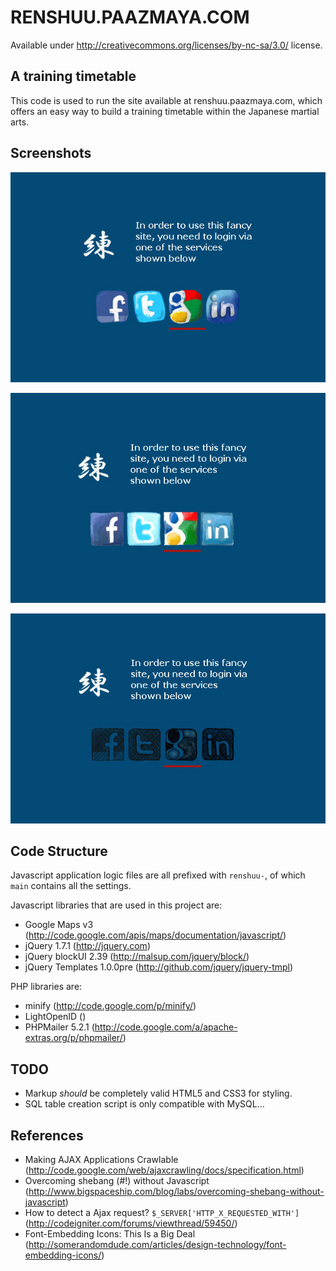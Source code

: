 RENSHUU.PAAZMAYA.COM
====================
Available under http://creativecommons.org/licenses/by-nc-sa/3.0/ license.

A training timetable
---------------------

This code is used to run the site available at renshuu.paazmaya.com, which offers an easy way to build a training timetable within the Japanese martial arts.

Screenshots
-----------

![Login page with icons from "Hand Drawn Social"](https://github.com/paazmaya/renshuu.paazmaya.com/raw/master/source/screenshot-2012-login.hand-drawn-social.jpg)

![Login page with icons from "Hand Drawn Social"](https://github.com/paazmaya/renshuu.paazmaya.com/raw/master/source/screenshot-2012-login.handycons2.jpg)

![Login page with icons from "Hand Drawn Social"](https://github.com/paazmaya/renshuu.paazmaya.com/raw/master/source/screenshot-2012-login.social-icons-sketch-black.jpg)


Code Structure
--------------

Javascript application logic files are all prefixed with `renshuu-`, of which `main` contains all the settings.

Javascript libraries that are used in this project are:

* Google Maps v3 (http://code.google.com/apis/maps/documentation/javascript/)
* jQuery 1.7.1 (http://jquery.com)
* jQuery blockUI 2.39 (http://malsup.com/jquery/block/)
* jQuery Templates 1.0.0pre (http://github.com/jquery/jquery-tmpl)

PHP libraries are:

* minify (http://code.google.com/p/minify/)
* LightOpenID ()
* PHPMailer 5.2.1 (http://code.google.com/a/apache-extras.org/p/phpmailer/)

TODO
----

* Markup *should* be completely valid HTML5 and CSS3 for styling.
* SQL table creation script is only compatible with MySQL...


References
----------

* Making AJAX Applications Crawlable (http://code.google.com/web/ajaxcrawling/docs/specification.html)
* Overcoming shebang (#!) without Javascript (http://www.bigspaceship.com/blog/labs/overcoming-shebang-without-javascript)
* How to detect a Ajax request? `$_SERVER['HTTP_X_REQUESTED_WITH']` (http://codeigniter.com/forums/viewthread/59450/)
* Font-Embedding Icons: This Is a Big Deal (http://somerandomdude.com/articles/design-technology/font-embedding-icons/)

